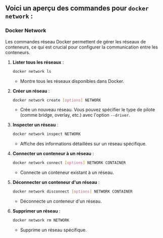 ## Voici un aperçu des commandes pour `docker network` :

### Docker Network
Les commandes réseau Docker permettent de gérer les réseaux de conteneurs, ce qui est crucial pour configurer la communication entre les conteneurs.

1. **Lister tous les réseaux** :
   ```bash
   docker network ls
   ```
   - Montre tous les réseaux disponibles dans Docker.

2. **Créer un réseau** :
   ```bash
   docker network create [options] NETWORK
   ```
   - Crée un nouveau réseau. Vous pouvez spécifier le type de pilote (comme bridge, overlay, etc.) avec l'option `--driver`.

3. **Inspecter un réseau** :
   ```bash
   docker network inspect NETWORK
   ```
   - Affiche des informations détaillées sur un réseau spécifique.

4. **Connecter un conteneur à un réseau** :
   ```bash
   docker network connect [options] NETWORK CONTAINER
   ```
   - Connecte un conteneur existant à un réseau.

5. **Déconnecter un conteneur d'un réseau** :
   ```bash
   docker network disconnect [options] NETWORK CONTAINER
   ```
   - Déconnecte un conteneur d'un réseau.

6. **Supprimer un réseau** :
   ```bash
   docker network rm NETWORK
   ```
   - Supprime un réseau spécifique.



